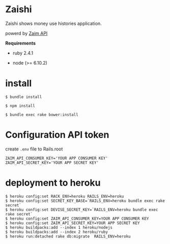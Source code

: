 # Zaishi

Zaishi shows money use histories application.

powerd by [Zaim API](https://dev.zaim.net/)

**Requirements**

- ruby 2.4.1

- node (>= 6.10.2)

# install

```
$ bundle install

$ npm install

$ bundle exec rake bower:install
```

# Configuration API token

create `.env` file to Rails.root

```
ZAIM_API_CONSUMER_KEY='YOUR APP CONSUMER KEY'
ZAIM_API_SECRET_KEY='YOUR APP SECRET KEY'
```

# deployment to heroku

```
$ heroku config:set RACK_ENV=heroku RAILS_ENV=heroku
$ heroku config:set SECRET_KEY_BASE=`RAILS_ENV=heroku bundle exec rake secret`
$ heroku config:set DEVISE_SECRET_KEY=`RAILS_ENV=heroku bundle exec rake secret`
$ heroku config:set ZAIM_API_CONSUMER_KEY=YOUR APP CONSUMER KEY
$ heroku config:set ZAIM_API_SECRET_KEY=YOUR APP SECRET KEY
$ heroku buildpacks:add --index 1 heroku/nodejs
$ heroku buildpacks:add --index 2 heroku/ruby
$ heroku run:detached rake db:migrate  RAILS_ENV=heroku
```